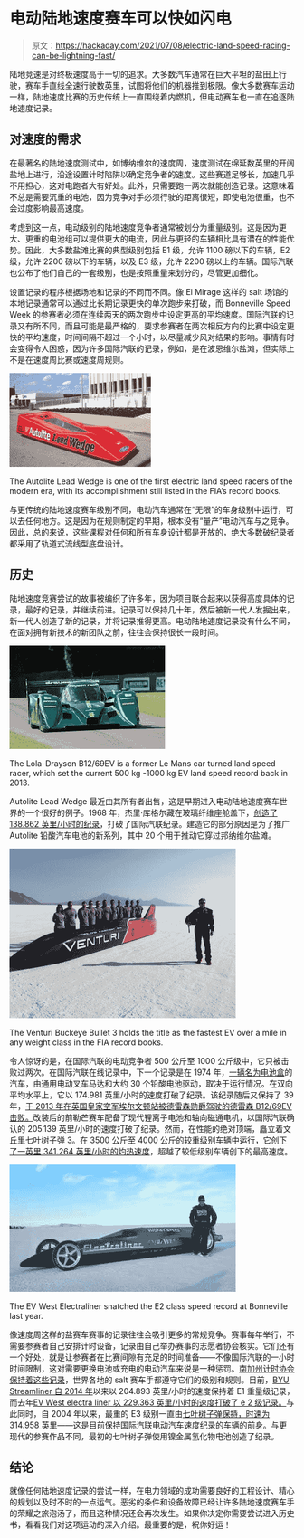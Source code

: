 # 电动陆地速度赛车可以快如闪电

> 原文：<https://hackaday.com/2021/07/08/electric-land-speed-racing-can-be-lightning-fast/>

陆地竞速是对终极速度高于一切的追求。大多数汽车通常在巨大平坦的盐田上行驶，赛车手直线全速行驶数英里，试图将他们的机器推到极限。像大多数赛车运动一样，陆地速度比赛的历史传统上一直围绕着内燃机，但电动赛车也一直在追逐陆地速度记录。

## 对速度的需求

在最著名的陆地速度测试中，如博纳维尔的速度周，速度测试在绵延数英里的开阔盐地上进行，沿途设置计时陷阱以确定竞争者的速度。这些赛道足够长，加速几乎不用担心，这对电跑者大有好处。此外，只需要跑一两次就能创造记录。这意味着不总是需要沉重的电池，因为竞争对手必须行驶的距离很短，即使电池很重，也不会过度影响最高速度。

考虑到这一点，电动级别的陆地速度竞争者通常被划分为重量级别。这是因为更大、更重的电池组可以提供更大的电流，因此与更轻的车辆相比具有潜在的性能优势。因此，大多数盐滩比赛的典型级别包括 E1 级，允许 1100 磅以下的车辆，E2 级，允许 2200 磅以下的车辆，以及 E3 级，允许 2200 磅以上的车辆。国际汽联也公布了他们自己的一套级别，也是按照重量来划分的，尽管更加细化。

设置记录的程序根据场地和记录的不同而不同。像 El Mirage 这样的 salt 场馆的本地记录通常可以通过比长期记录更快的单次跑步来打破，而 Bonneville Speed Week 的参赛者必须在连续两天的两次跑步中设定更高的平均速度。国际汽联的记录又有所不同，而且可能是最严格的，要求参赛者在两次相反方向的比赛中设定更快的平均速度，时间间隔不超过一个小时，以尽量减少风对结果的影响。事情有时会变得令人困惑，因为许多国际汽联的记录，例如，是在波恩维尔盐滩，但实际上不是在速度周比赛或速度周规则。

![](img/0114cfe15b19c7627b7f24f010edae3c.png)

The Autolite Lead Wedge is one of the first electric land speed racers of the modern era, with its accomplishment still listed in the FIA’s record books.

与更传统的陆地速度赛车级别不同，电动汽车通常在“无限”的车身级别中运行，可以去任何地方。这是因为在规则制定的早期，根本没有“量产”电动汽车与之竞争。因此，总的来说，这些课程对任何和所有车身设计都是开放的，绝大多数破纪录者都采用了轨道式流线型底盘设计。

## 历史

陆地速度竞赛尝试的故事被编织了许多年，因为项目联合起来以获得高度具体的记录，最好的记录，并继续前进。记录可以保持几十年，然后被新一代人发掘出来，新一代人创造了新的记录，并将记录推得更高。电动陆地速度记录没有什么不同，在面对拥有新技术的新团队之前，往往会保持很长一段时间。

![](img/a1b81f15bb6b98508ce8c9a5ac369cdc.png)

The Lola-Drayson B12/69EV is a former Le Mans car turned land speed racer, which set the current 500 kg -1000 kg EV land speed record back in 2013.

Autolite Lead Wedge 最近由其所有者出售，这是早期进入电动陆地速度赛车世界的一个很好的例子。1968 年，杰里·库格尔藏在玻璃纤维座舱盖下，[创造了 138.862 英里/小时的纪录](https://issuu.com/mortons-digital/docs/ca_12122018prev/14)，打破了国际汽联纪录。建造它的部分原因是为了推广 Autolite 铅酸汽车电池的新系列，其中 20 个用于推动它穿过邦纳维尔盐滩。

![](img/a6f6bced42be63e371939eef5ce5a08f.png)

The Venturi Buckeye Bullet 3 holds the title as the fastest EV over a mile in any weight class in the FIA record books.

令人惊讶的是，在国际汽联的电动竞争者 500 公斤至 1000 公斤级中，它只被击败过两次。在国际汽联在线记录中，下一个记录是在 1974 年，[一辆名为电池盒](http://www.speedace.info/batterybox.htm)的汽车，由通用电动叉车马达和大约 30 个铅酸电池驱动，取决于运行情况。在双向平均水平上，它以 174.981 英里/小时的速度打破了纪录。该纪录随后又保持了 39 年，[于 2013 年在英国皇家空军埃尔文顿站被德雷森勋爵驾驶的德雷森 B12/69EV 击败。](https://www.bbc.com/news/technology-23051252)改装后的前勒芒赛车配备了现代锂离子电池和轴向磁通电机，以国际汽联确认的 205.139 英里/小时的速度打破了纪录。然而，在性能的绝对顶端，矗立着文丘里七叶树子弹 3。在 3500 公斤至 4000 公斤的较重级别车辆中运行，[它创下了一英里 341.264 英里/小时的灼热速度](https://news.osu.edu/news/2016/09/21/ohio-states-all-electric-venturi-buckeye-bullet-3-sets-new-landspeed-record/)，超越了较低级别车辆创下的最高速度。

![](img/38096f7835d715b0466db43b6dd53b45.png)

The EV West Electraliner snatched the E2 class speed record at Bonneville last year.

像速度周这样的盐赛车赛事的记录往往会吸引更多的常规竞争。赛事每年举行，不需要参赛者自己安排计时设备，记录由自己举办赛事的志愿者协会核实。它们还有一个好处，就是让参赛者在比赛间隙有充足的时间准备——不像国际汽联的一小时时间限制，这对需要更换电池或充电的电动汽车来说是一种惩罚。[南加州计时协会保持着这些记录](https://img1.wsimg.com/blobby/go/a0c5ccee-a57e-40cd-b11c-049ece37d91c/downloads/2021%20Rulebook%20Records.pdf?ver=1621788730034)，世界各地的 salt 赛车手都遵守它们的级别和规则。目前，[BYU Streamliner 自 2014 年](https://news.byu.edu/news/byu-electric-car-breaks-200-mph-barrier-set-new-land-speed-record)以来以 204.893 英里/小时的速度保持着 E1 重量级记录，而去年[EV West electra liner 以 229.363 英里/小时的速度打破了 e 2 级记录。](https://www.hagerty.com/media/motorsports/ev-west-sets-new-2-e-electric-land-speed-record-of-229-363-mph/)与此同时，自 2004 年以来，最重的 E3 级别一直由[七叶树子弹保持，时速为 314.958 英里](https://evolution.skf.com/the-buckeye-bullet/)——这是目前保持国际汽联电动汽车速度纪录的车辆的前身。与更现代的参赛作品不同，最初的七叶树子弹使用镍金属氢化物电池创造了纪录。

## 结论

就像任何陆地速度记录的尝试一样，在电力领域的成功需要良好的工程设计、精心的规划以及时不时的一点运气。恶劣的条件和设备故障已经让许多陆地速度赛车手的荣耀之旅泡汤了，而且这种情况还会再次发生。如果你决定你需要尝试进入历史书，看看我们对这项运动的深入介绍。最重要的是，祝你好运！